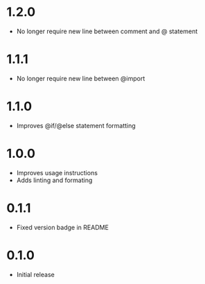 # 1.2.0

- No longer require new line between comment and @ statement

# 1.1.1

- No longer require new line between @import

# 1.1.0

- Improves @if/@else statement formatting

# 1.0.0

- Improves usage instructions
- Adds linting and formating

# 0.1.1

- Fixed version badge in README

# 0.1.0

- Initial release
